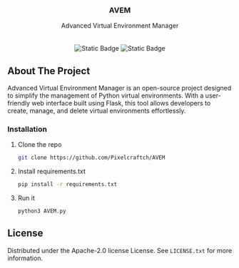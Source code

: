 <a id="readme-top"></a>

<!-- PROJECT LOGO -->
<br />
<div align="center">
  <a href="https://github.com/Pixelcraftch/AVEM">
  </a>

  <h3 align="center">AVEM</h3>

  <p align="center">
    Advanced Virtual Environment Manager
    <br />
    <br />
    <br>
    <img alt="Static Badge" src="https://img.shields.io/badge/Made_with-Python-blue"> <img alt="Static Badge" src="https://img.shields.io/badge/Status-Beta-orange"> 

  </p>
</div>

<!-- ABOUT THE PROJECT -->
## About The Project

Advanced Virtual Environment Manager is an open-source project designed to simplify the management of Python virtual environments. With a user-friendly web interface built using Flask,
this tool allows developers to create, manage, and delete virtual environments effortlessly.

### Installation

1. Clone the repo
   ```sh
   git clone https://github.com/Pixelcraftch/AVEM
   ```
3. Install requirements.txt
   ```sh
   pip install -r requirements.txt
   ```
4. Run it
   ```sh
   python3 AVEM.py
   ```
   
<!-- LICENSE -->
## License

Distributed under the Apache-2.0 license License. See `LICENSE.txt` for more information.
